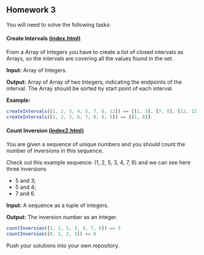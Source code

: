 ## Homework 3

You will need to solve the following tasks:

####  Create Intervals [(index.html)](./index.html)

From a Array of Integers you have to create a list of closed intervals as Arrays, so the intervals are covering all the values found in the set.

**Input:** Array of Integers.

**Output:** Array of Array of two Integers, indicating the endpoints of the interval. The Array should be sorted by start point of each interval.

**Example:**

```js
createIntervals([1, 2, 3, 4, 5, 7, 8, 12]) == [[1, 5], [7, 8], [12, 12]]
createIntervals([1, 2, 3, 6, 7, 8, 4, 5]) == [[1, 8]]
````

#### Count Inversion [(index2.html)](./index2.html)

You are given a sequence of unique numbers and you should count the number of inversions in this sequence.

Check out this example sequence: (1, 2, 5, 3, 4, 7, 6) and we can see here three inversions
- 5 and 3;
- 5 and 4;
- 7 and 6.

**Input:** A sequence as a tuple of integers.

**Output:** The inversion number as an integer.

```js
countInversion([1, 2, 5, 3, 4, 7, 6]) == 3
countInversion([0, 1, 2, 3]) == 0
```

Push your solutions into your own repository.